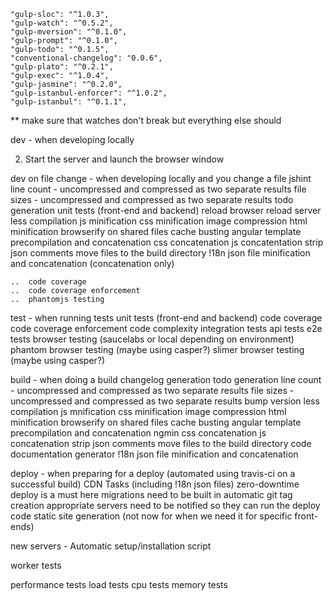     "gulp-sloc": "^1.0.3",
    "gulp-watch": "^0.5.2",
    "gulp-mversion": "^0.1.0",
    "gulp-prompt": "^0.1.0",
    "gulp-todo": "^0.1.5",
    "conventional-changelog": "0.0.6",
    "gulp-plato": "^0.2.1",
    "gulp-exec": "^1.0.4",
    "gulp-jasmine": "^0.2.0",
    "gulp-istanbul-enforcer": "^1.0.2",
    "gulp-istanbul": "^0.1.1",

** make sure that watches don't break but everything else should

dev - when developing locally

2) Start the server and launch the browser window

dev on file change - when developing locally and you change a file
    jshint
    line count - uncompressed and compressed as two separate results
    file sizes - uncompressed and compressed as two separate results
    todo generation
    unit tests (front-end and backend)
    reload browser
    reload server
    less compilation
    js minification
    css minification
    image compression
    html minification
    browserify on shared files
    cache busting
    angular template precompilation and concatenation
    css concatenation
    js concatentation
    strip json comments
    move files to the build directory
    !18n json file minification and concatenation (concatenation only)
    
    ..  code coverage
    ..  code coverage enforcement
    ..  phantomjs testing

test - when running tests
    unit tests (front-end and backend)
    code coverage
    code coverage enforcement
    code complexity
    integration tests
    api tests
    e2e tests
    browser testing (saucelabs or local depending on environment)
    phantom browser testing (maybe using casper?)
    slimer browser testing (maybe using casper?)

build - when doing a build
    changelog generation
    todo generation
    line count - uncompressed and compressed as two separate results
    file sizes - uncompressed and compressed as two separate results
    bump version
    less compilation
    js mnification
    css minification
    image compression
    html minification
    browserify on shared files
    cache busting
    angular template precompilation and concatenation
    ngmin
    css concatenation
    js concatenation
    strip json comments
    move files to the build directory
    code documentation generator
    !18n json file minification and concatenation

deploy - when preparing for a deploy (automated using travis-ci on a successful build)
    CDN Tasks (including !18n json files)
    zero-downtime deploy is a must here
    migrations need to be built in
    automatic git tag creation
    appropriate servers need to be notified so they can run the deploy code
    static site generation (not now for when we need it for specific front-ends)

new servers - Automatic setup/installation script

worker tests

performance tests
load tests
cpu tests
memory tests